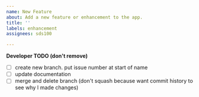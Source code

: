 ```yaml
---
name: New Feature
about: Add a new feature or enhancement to the app.
title: ''
labels: enhancement
assignees: sds100

---
```


**Developer TODO (don't remove)**
- [ ] create new branch. put issue number at start of name
- [ ] update documentation
- [ ] merge and delete branch (don't squash because want commit history to see why I made changes)
